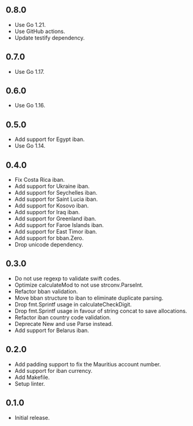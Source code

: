 ## 0.8.0

* Use Go 1.21.
* Use GitHub actions.
* Update testify dependency.

## 0.7.0

* Use Go 1.17.

## 0.6.0

* Use Go 1.16.

## 0.5.0

* Add support for Egypt iban.
* Use Go 1.14.

## 0.4.0

* Fix Costa Rica iban.
* Add support for Ukraine iban.
* Add support for Seychelles iban.
* Add support for Saint Lucia iban.
* Add support for Kosovo iban.
* Add support for Iraq iban.
* Add support for Greenland iban.
* Add support for Faroe Islands iban.
* Add support for East Timor iban.
* Add support for bban.Zero.
* Drop unicode dependency.

## 0.3.0

* Do not use regexp to validate swift codes.
* Optimize calculateMod to not use strconv.ParseInt.
* Refactor bban validation.
* Move bban structure to iban to eliminate duplicate parsing.
* Drop fmt.Sprintf usage in calculateCheckDigit.
* Drop fmt.Sprintf usage in favour of string concat to save allocations.
* Refactor iban country code validation.
* Deprecate New and use Parse instead.
* Add support for Belarus iban.

## 0.2.0

* Add padding support to fix the Mauritius account number.
* Add support for iban currency.
* Add Makefile.
* Setup linter.

## 0.1.0

* Initial release.
